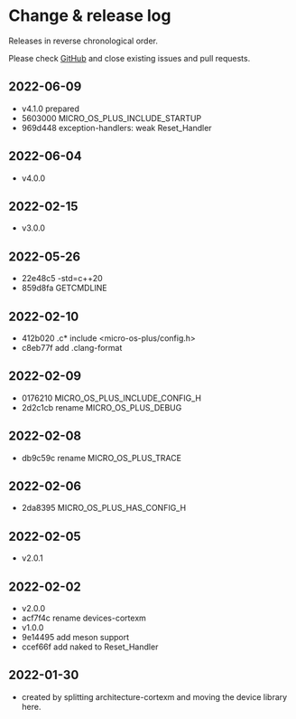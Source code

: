 # Change & release log

Releases in reverse chronological order.

Please check
[GitHub](https://github.com/micro-os-plus/devices-cortexm-xpack/issues/)
and close existing issues and pull requests.

## 2022-06-09

* v4.1.0 prepared
* 5603000 MICRO_OS_PLUS_INCLUDE_STARTUP
* 969d448 exception-handlers: weak Reset_Handler

## 2022-06-04

* v4.0.0

## 2022-02-15

* v3.0.0

## 2022-05-26

* 22e48c5 -std=c++20
* 859d8fa GETCMDLINE

## 2022-02-10

* 412b020 .c* include <micro-os-plus/config.h>
* c8eb77f add .clang-format

## 2022-02-09

* 0176210 MICRO_OS_PLUS_INCLUDE_CONFIG_H
* 2d2c1cb rename MICRO_OS_PLUS_DEBUG

## 2022-02-08

* db9c59c rename MICRO_OS_PLUS_TRACE

## 2022-02-06

* 2da8395 MICRO_OS_PLUS_HAS_CONFIG_H

## 2022-02-05

* v2.0.1

## 2022-02-02

* v2.0.0
* acf7f4c rename devices-cortexm
* v1.0.0
* 9e14495 add meson support
* ccef66f add naked to Reset_Handler

## 2022-01-30

* created by splitting architecture-cortexm and moving the
  device library here.
